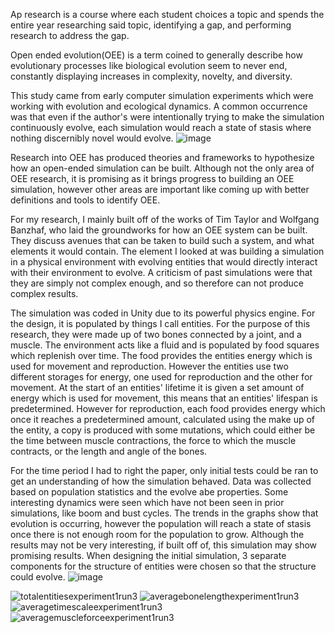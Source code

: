 Ap research is a course where each student choices a topic and spends the entire year researching said topic, identifying a gap, and performing research to address the gap.

Open ended evolution(OEE) is a term coined to generally describe how evolutionary processes like biological evolution seem to never end, constantly displaying increases in complexity, novelty, and diversity.

This study came from early computer simulation experiments which were working with evolution and ecological dynamics. A common occurrence was that even if the author's were intentionally trying to make the simulation continuously evolve, each simulation would reach a state of stasis where nothing discernibly novel would evolve.
![image](https://github.com/nathan-cain15/ap-research-proj/assets/62317727/e7f0ef67-8366-411b-a7b6-480fba67860f)

Research into OEE has produced theories and frameworks to hypothesize how an open-ended simulation can be built. Although not the only area of OEE research, it is promising as it brings progress to building an OEE simulation, however other areas are important like coming up with better definitions and tools to identify OEE.

For my research, I mainly built off of the works of Tim Taylor and Wolfgang Banzhaf, who laid the groundworks for how an OEE system can be built. They discuss avenues that can be taken to build such a system, and what elements it would contain. The element I looked at was building a simulation in a physical environment with evolving entities that would directly interact with their environment to evolve. A criticism of past simulations were that they are simply not complex enough, and so therefore can not produce complex results.

The simulation was coded in Unity due to its powerful physics engine. For the design, it is populated by things I call entities. For the purpose of this research, they were made up of two bones connected by a joint, and a muscle. The environment acts like a fluid and is populated by food squares which replenish over time. The food provides the entities energy which is used for movement and reproduction. However the entities use two different storages for energy, one used for reproduction and the other for movement. At the start of an entities' lifetime it is given a set amount of energy which is used for movement, this means that an entities' lifespan is predetermined. However for reproduction, each food provides energy which once it reaches a predetermined amount, calculated using the make up of the entity, a copy is produced with some mutations, which could either be the time between muscle contractions, the force to which the muscle contracts, or the length and angle of the bones.

For the time period I had to right the paper, only initial tests could be ran to get an understanding of how the simulation behaved. Data was collected based on population statistics and the evolve abe properties. Some interesting dynamics were seen which have not been seen in prior simulations, like boom and bust cycles. The trends in the graphs show that evolution is occurring, however the population will reach a state of stasis once there is not enough room for the population to grow.
Although the results may not be very interesting, if built off of, this simulation may show promising results. When designing the initial simulation, 3 separate components for the structure of entities were chosen so that the structure could evolve.
![image](https://github.com/nathan-cain15/ap-research-proj/assets/62317727/3c118a5e-f1aa-4136-bab6-993580ea3080)

![totalentitiesexperiment1run3](https://github.com/nathan-cain15/ap-research-proj/assets/62317727/37717c69-0e17-45e6-aaf8-569c9af8d738)
![averagebonelengthexperiment1run3](https://github.com/nathan-cain15/ap-research-proj/assets/62317727/c9d9496e-0f4e-42b2-ae1f-62db60676f69)
![averagetimescaleexperiment1run3](https://github.com/nathan-cain15/ap-research-proj/assets/62317727/3b096757-4787-4f97-944d-105b54af48bb)
![averagemuscleforceexperiment1run3](https://github.com/nathan-cain15/ap-research-proj/assets/62317727/0ca48e2d-ceea-4c73-b05b-a6e201d20490)
